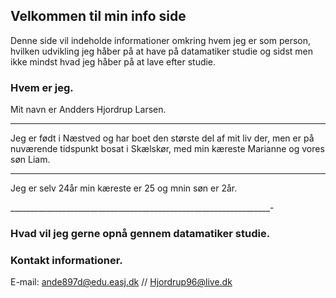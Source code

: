 ## Velkommen til min info side 

Denne side vil indeholde informationer omkring hvem jeg er som person, hvilken udvikling jeg håber på at have på datamatiker studie og sidst men ikke mindst hvad jeg håber på at lave efter studie. 

### Hvem er jeg. 
Mit navn er Andders Hjordrup Larsen. 
______________________________________

Jeg er født i Næstved og har boet den største del af mit liv der, men er på nuværende tidspunkt bosat i Skælskør, med min kæreste Marianne og vores søn Liam.

______________________________________________________________________

Jeg er selv 24år min kæreste er 25 og mnin søn er 2år. 

_________________________________________________________________-

### Hvad vil jeg gerne opnå gennem datamatiker studie. 



### Kontakt informationer. 
E-mail: ande897d@edu.easj.dk // Hjordrup96@live.dk 


